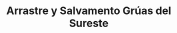 ---
title: "Arrastre y Salvamento Grúas del Sureste"
url: /valladolid/arrastre-y-salvamento-gruas-del-sureste/
shop: reparación de automóviles
---